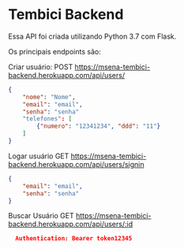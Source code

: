 # Tembici Backend

Essa API foi criada utilizando Python 3.7 com Flask.

Os principais endpoints são:


Criar usuário:
POST https://msena-tembici-backend.herokuapp.com/api/users/

```json
{
	"nome": "Nome",
	"email": "email",
	"senha": "senha"
	"telefones": [
		{"numero": "12341234", "ddd": "11"}
	]
}
```

Logar usuário
GET https://msena-tembici-backend.herokuapp.com/api/users/signin

```json
{
	"email": "email",
	"senha": "senha"
}
```


Buscar Usuário
GET https://msena-tembici-backend.herokuapp.com/api/users/:id


```json
  Authentication: Bearer token12345
```




